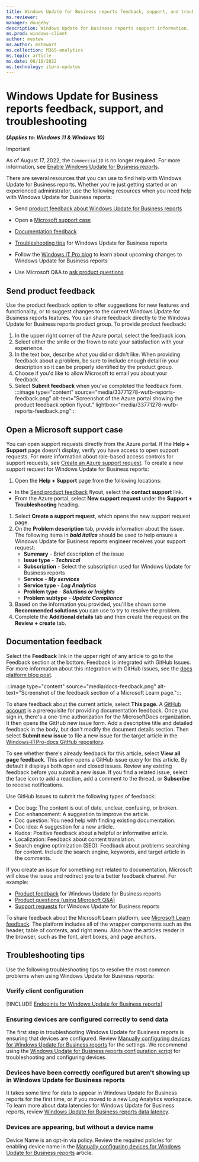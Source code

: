 ```yaml
---
title: Windows Update for Business reports feedback, support, and troubleshooting
ms.reviewer: 
manager: dougeby
description: Windows Update for Business reports support information.
ms.prod: windows-client
author: mestew
ms.author: mstewart
ms.collection: M365-analytics
ms.topic: article
ms.date: 08/10/2022
ms.technology: itpro-updates
---
```


# Windows Update for Business reports feedback, support, and troubleshooting

<!-- MAX6325272, OS33771278 -->
***(Applies to: Windows 11 & Windows 10)***

> [!Important]
> As of August 17, 2022, the `CommercialID` is no longer required. For more information, see [Enable Windows Update for Business reports](wufb-reports-enable.md).

There are several resources that you can use to find help with Windows Update for Business reports. Whether you're just getting started or an experienced administrator, use the following resources when you need help with Windows Update for Business reports:

- Send [product feedback about Windows Update for Business reports](#send-product-feedback)
- Open a [Microsoft support case](#open-a-microsoft-support-case)

- [Documentation feedback](#documentation-feedback)
- [Troubleshooting tips](#troubleshooting-tips) for Windows Update for Business reports
- Follow the [Windows IT Pro blog](https://techcommunity.microsoft.com/t5/windows-it-pro-blog/bg-p/Windows10Blog) to learn about upcoming changes to Windows Update for Business reports
- Use Microsoft Q&A to [ask product questions](/answers/products/)

## Send product feedback

Use the product feedback option to offer suggestions for new features and functionality, or to suggest changes to the current Windows Update for Business reports features. You can share feedback directly to the Windows Update for Business reports product group. To provide product feedback:

1. In the upper right corner of the Azure portal, select the feedback icon.
1. Select either the smile or the frown to rate your satisfaction with your experience.
1. In the text box, describe what you did or didn't like. When providing feedback about a problem, be sure to include enough detail in your description so it can be properly identified by the product group.
1. Choose if you'd like to allow Microsoft to email you about your feedback.
1. Select **Submit feedback** when you've completed the feedback form.
:::image type="content" source="media/33771278-wufb-reports-feedback.png" alt-text="Screenshot of the Azure portal showing the product feedback option flyout." lightbox="media/33771278-wufb-reports-feedback.png":::

## Open a Microsoft support case

You can open support requests directly from the Azure portal. If  the **Help + Support** page doesn't display, verify you have access to open support requests. For more information about role-based access controls for support requests, see [Create an Azure support request](/azure/azure-portal/supportability/how-to-create-azure-support-request). To create a new support request for Windows Update for Business reports:

1. Open the **Help + Support** page from the following locations: 
  - In the [Send product feedback](#send-product-feedback) flyout, select the **contact support** link.
  - From the Azure portal, select **New support request** under the **Support + Troubleshooting** heading.
1. Select **Create a support request**, which opens the new support request page. 
1. On the **Problem description** tab, provide information about the issue. The following items in ***bold italics*** should be used to help ensure a Windows Update for Business reports engineer receives your support request: 
   - **Summary** - Brief description of the issue
   - **Issue type** - ***Technical***
   - **Subscription** - Select the subscription used for Windows Update for Business reports
   - **Service** - ***My services***
   - **Service type** - ***Log Analytics***
   - **Problem type** - ***Solutions or Insights***
   - **Problem subtype** - ***Update Compliance***
1. Based on the information you provided, you'll be shown some **Recommended solutions** you can use to try to resolve the problem.
1. Complete the **Additional details** tab and then create the request on the **Review + create** tab.

## Documentation feedback

Select the **Feedback** link in the upper right of any article to go to the Feedback section at the bottom. Feedback is integrated with GitHub Issues. For more information about this integration with GitHub Issues, see the [docs platform blog post](/teamblog/a-new-feedback-system-is-coming-to-docs).

:::image type="content" source="media/docs-feedback.png" alt-text="Screenshot of the feedback section of a Microsoft Learn page.":::

To share feedback about the current article, select **This page**. A [GitHub account](https://github.com/join) is a prerequisite for providing documentation feedback. Once you sign in, there's a one-time authorization for the MicrosoftDocs organization. It then opens the GitHub new issue form. Add a descriptive title and detailed feedback in the body, but don't modify the document details section. Then select **Submit new issue** to file a new issue for the target article in the [Windows-ITPro-docs GitHub repository](https://github.com/MicrosoftDocs/windows-itpro-docs/issues).

To see whether there's already feedback for this article, select **View all page feedback**. This action opens a GitHub issue query for this article. By default it displays both open and closed issues. Review any existing feedback before you submit a new issue. If you find a related issue, select the face icon to add a reaction, add a comment to the thread, or **Subscribe** to receive notifications.

Use GitHub Issues to submit the following types of feedback:

- Doc bug: The content is out of date, unclear, confusing, or broken.
- Doc enhancement: A suggestion to improve the article.
- Doc question: You need help with finding existing documentation.
- Doc idea: A suggestion for a new article.
- Kudos: Positive feedback about a helpful or informative article.
- Localization: Feedback about content translation.
- Search engine optimization (SEO): Feedback about problems searching for content. Include the search engine, keywords, and target article in the comments.

If you create an issue for something not related to documentation, Microsoft will close the issue and redirect you to a better feedback channel. For example:

- [Product feedback](#send-product-feedback) for Windows Update for Business reports
- [Product questions (using Microsoft Q&A)](/answers/products/)
- [Support requests](#open-a-microsoft-support-case) for Windows Update for Business reports

To share feedback about the Microsoft Learn platform, see [Microsoft Learn feedback](https://aka.ms/sitefeedback). The platform includes all of the wrapper components such as the header, table of contents, and right menu. Also how the articles render in the browser, such as the font, alert boxes, and page anchors.

## Troubleshooting tips

Use the following troubleshooting tips to resolve the most common problems when using Windows Update for Business reports:

### Verify client configuration

<!--Using include for verifying device configuration-->
[!INCLUDE [Endpoints for Windows Update for Business reports](./includes/wufb-reports-verify-device-configuration.md)]

### Ensuring devices are configured correctly to send data

The first step in troubleshooting Windows Update for Business reports is ensuring that devices are configured. Review [Manually configuring devices for Windows Update for Business reports](wufb-reports-configuration-manual.md) for the settings. We recommend using the [Windows Update for Business reports configuration script](wufb-reports-configuration-script.md) for troubleshooting and configuring devices.

### Devices have been correctly configured but aren't showing up in Windows Update for Business reports

It takes some time for data to appear in Windows Update for Business reports for the first time, or if you moved to a new Log Analytics workspace. To learn more about data latencies for Windows Update for Business reports, review [Windows Update for Business reports data latency](wufb-reports-use.md#data-latency).

### Devices are appearing, but without a device name

Device Name is  an opt-in via policy. Review the required policies for enabling device name in the [Manually configuring devices for Windows Update for Business reports](wufb-reports-configuration-manual.md) article.
